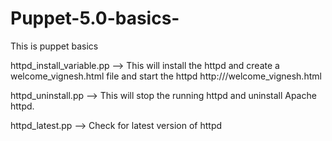 # Puppet-5.0-basics-
This is puppet basics 


httpd_install_variable.pp --> This will install the httpd and create a welcome_vignesh.html file and start the httpd
http://<ip>/welcome_vignesh.html

httpd_uninstall.pp  --> This will stop the running httpd and uninstall Apache httpd.

httpd_latest.pp --> Check for latest version of httpd 

